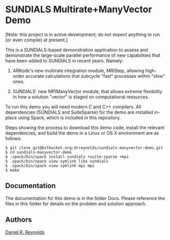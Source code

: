 # SUNDIALS Multirate+ManyVector Demo

[Note: this project is in active development; do not expect anything
to run (or even compile) at present.]

This is a SUNDIALS-based demonstration application to assess and
demonstrate the large-scale parallel performance of new capabilities
that have been added to SUNDIALS in recent years.  Namely:

1. ARKode's new multirate integration module, MRIStep, allowing
   high-order accurate calculations that subcycle "fast" processes
   within "slow" ones.

2. SUNDIALS' new MPIManyVector module, that allows extreme flexibility
   in how a solution "vector" is staged on computational resources.

To run this demo you will need modern C and C++ compilers.  All
dependencies (SUNDIALS and SuiteSparse) for the demo are installed
in-place using Spack, which is included in this repository.

Steps showing the process to download this demo code, install the
relevant dependencies, and build the demo in a Linux or OS X
environment are as follows:

    $ git clone git@bitbucket.org:drreynolds/sundials-manyvector-demo.git
    $ cd sundials-manyvector-demo
    $ .spack/bin/spack install sundials +suite-sparse +mpi
    $ .spack/bin/spack view symlink libs sundials
    $ .spack/bin/spack view symlink mpi mpi
    $ make

## Documentation
The documentation for this demo is in the folder Docs.  Please reference the 
files in this folder for details on the problem and solution approach.

## Authors
[Daniel R. Reynolds](mailto:reynolds@smu.edu)

